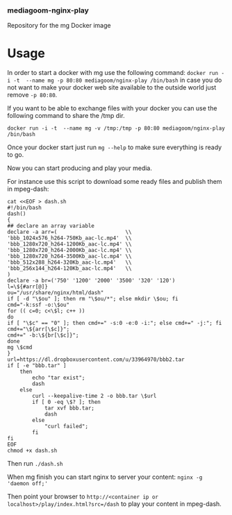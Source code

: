 ### mediagoom-nginx-play
Repository for the mg Docker image

# Usage
In order to start a docker with mg use the following command:
`docker run -i -t  --name mg -p 80:80 mediagoom/nginx-play /bin/bash`
in case you do not want to make your docker web site available to the outside world
just remove `-p 80:80`.

If you want to be able to exchange files with your docker you can use the following 
command to share the /tmp dir.

`docker run -i -t  --name mg -v /tmp:/tmp -p 80:80 mediagoom/nginx-play /bin/bash`


Once your docker start just run `mg --help` to make sure everything is ready to go.

Now you can start producing and play your media.

For instance use this script to download some ready files and publish them in mpeg-dash:


	cat <<EOF > dash.sh 
	#!/bin/bash
	dash()
	{
	## declare an array variable
	declare -a arr=(                      \\
	'bbb_1024x576_h264-750Kb_aac-lc.mp4'  \\
	'bbb_1280x720_h264-1200Kb_aac-lc.mp4' \\
	'bbb_1280x720_h264-2000Kb_aac-lc.mp4' \\
	'bbb_1280x720_h264-3500Kb_aac-lc.mp4' \\
	'bbb_512x288_h264-320Kb_aac-lc.mp4'   \\
	'bbb_256x144_h264-120Kb_aac-lc.mp4'   \\
	)
	declare -a br=('750' '1200' '2000' '3500' '320' '120')
	l=\${#arr[@]}
	ou="/usr/share/nginx/html/dash"
	if [ -d "\$ou" ]; then rm "\$ou/*"; else mkdir \$ou; fi
	cmd="-k:ssf -o:\$ou"
	for (( c=0; c<\$l; c++ ))
	do  
	if [ "\$c" == "0" ]; then cmd+=" -s:0 -e:0 -i:"; else cmd+=" -j:"; fi
	cmd+="\${arr[\$c]}";
	cmd+=" -b:\${br[\$c]}";
	done
	mg \$cmd
	}
	url=https://dl.dropboxusercontent.com/u/33964970/bbb2.tar
	if [ -e "bbb.tar" ]
		then 
			echo "tar exist";
			dash
		else 
			curl --keepalive-time 2 -o bbb.tar \$url 
			if [ 0 -eq \$? ]; then 
				tar xvf bbb.tar; 
				dash
			else 
				"curl failed"; 
			fi 
	fi
	EOF
	chmod +x dash.sh


Then run `./dash.sh`

When mg finish you can start nginx to server your content: `nginx -g 'daemon off;'`

Then point your browser to `http://<container ip or localhost>/play/index.html?src=/dash` to play your content in mpeg-dash.

